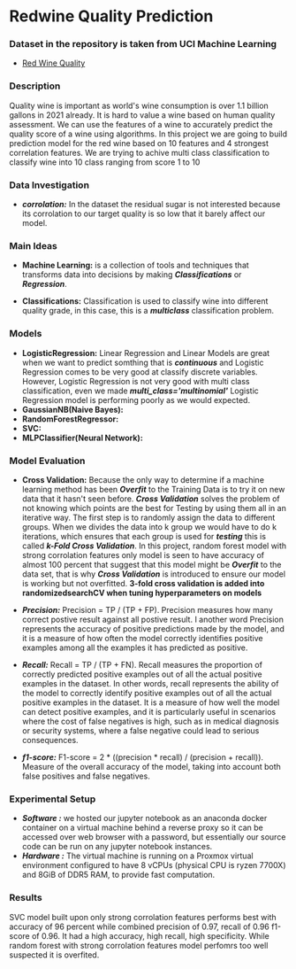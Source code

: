 # Redwine Quality Prediction #

### Dataset in the repository is taken from UCI Machine Learning ###
- [Red Wine Quality](https://www.kaggle.com/datasets/uciml/red-wine-quality-cortez-et-al-2009)

### Description ###

Quality wine is important as world's wine consumption is over 1.1 billion gallons in 2021 already. It is hard to value a wine based on human quality assessment. We can use the features of a wine to accurately predict the quality score of a wine using algorithms. In this project we are going to build prediction model for the red wine based on 10 features and 4 strongest correlation features. We are trying to achive multi class classification to classify wine into 10 class ranging from score 1 to 10

### Data Investigation ###

- ***corrolation:*** In the dataset the residual sugar is not interested because its corrolation to our target quality is so low that it barely affect our model. 

### Main Ideas ###

- **Machine Learning:** is a collection of tools and techniques that transforms data into decisions by making ***Classifications*** or ***Regression***.

- **Classifications:** Classification is used to classify wine into different quality grade, in this case, this is a ***multiclass*** classification problem. 


### Models ###
- **LogisticRegression:** Linear Regression and Linear Models are great when we want to predict somthing that is ***continuous*** and Logistic Regression comes to be very good at classify discrete variables. However, Logistic Regression is not very good with multi class classification, even we made ***multi_class='multinomial'*** Logistic Regression model is performing poorly as we would expected. 
- **GaussianNB(Naive Bayes):** 
- **RandomForestRegressor:** 
- **SVC:** 
- **MLPClassifier(Neural Network):** 

### Model Evaluation ###

- **Cross Validation:** Because the only way to determine if a machine learning method has been ***Overfit*** to the Training Data is to try it on new data that it hasn't seen before. ***Cross Validation*** solves the problem of not knowing which points are the best for Testing by using them all in an iterative way. The first step is to randomly assign the data to different groups. When we divides the data into k group we would have to do k iterations, which ensures that each group is used for ***testing*** this is called ***k-Fold Cross Validation***. In this project, random forest model with strong corrolation features only model is seen to have accuracy of almost 100 percent that suggest that this model might be ***Overfit*** to the data set, that is why ***Cross Validation*** is introduced to ensure our model is working but not overfitted. ****3-fold cross validation is added into randomizedsearchCV when tuning hyperparameters on models****

- ***Precision:*** Precision = TP / (TP + FP). Precision measures how many correct postive result against all postive result. I another word Precision represents the accuracy of positive predictions made by the model, and it is a measure of how often the model correctly identifies positive examples among all the examples it has predicted as positive.

- ***Recall:*** Recall = TP / (TP + FN). Recall measures the proportion of correctly predicted positive examples out of all the actual positive examples in the dataset. In other words, recall represents the ability of the model to correctly identify positive examples out of all the actual positive examples in the dataset. It is a measure of how well the model can detect positive examples, and it is particularly useful in scenarios where the cost of false negatives is high, such as in medical diagnosis or security systems, where a false negative could lead to serious consequences.

- ***f1-score:*** F1-score = 2 * ((precision * recall) / (precision + recall)). Measure of the overall accuracy of the model, taking into account both false positives and false negatives.

### Experimental Setup ###
- ***Software :*** we hosted our jupyter notebook as an anaconda docker container on a virtual machine behind a reverse proxy so it can be accessed over web browser with a password, but essentially our source code can be run on any jupyter notebook instances.
- ***Hardware :*** The virtual machine is running on a Proxmox virtual environment configured to have 8 vCPUs (physical CPU is ryzen 7700X) and 8GiB of DDR5 RAM, to provide fast computation.

### Results ###
SVC model built upon only strong corrolation features performs best with accuracy of 96 percent while combined precision of 0.97, recall of 0.96 f1-score of 0.96. It had a high accuracy, high recall, high specificity. While random forest with strong corrolation features model perfomrs too well suspected it is overfited.
